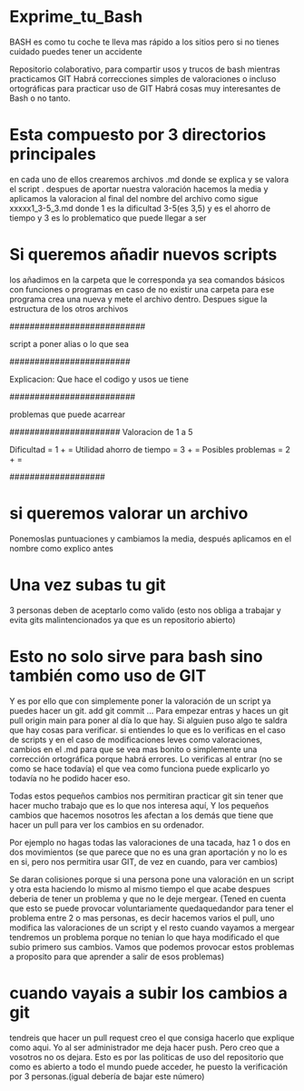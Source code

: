 # Exprime_tu_Bash

BASH es como tu coche te lleva mas rápido a los sitios pero si no tienes cuidado puedes tener un accidente

Repositorio colaborativo, para compartir usos y trucos de bash mientras practicamos GIT
Habrá correcciones simples de valoraciones o incluso ortográficas para practicar uso de GIT
Habrá cosas muy interesantes de Bash o no tanto.

# Esta compuesto por 3 directorios principales
en cada uno de ellos crearemos archivos .md  donde se explica y se valora 
el script .  despues de aportar nuestra valoración hacemos la media y aplicamos la valoracion al final del nombre del archivo como sigue   xxxxx1_3-5_3.md   donde 1 es la dificultad 3-5(es 3,5) y es el ahorro de tiempo y 3 es lo problematico que puede llegar a ser


# Si queremos añadir nuevos scripts
los añadimos en la carpeta que le corresponda ya sea comandos básicos con funciones o programas en caso de no existir una carpeta para ese programa crea una nueva y mete el archivo dentro. Despues sigue la estructura de los otros archivos

###########################

script a poner alias o lo que sea

########################

Explicacion: Que hace el codigo y usos ue tiene
 
 #########################
 
problemas que puede acarrear



######################
Valoracion de 1 a 5

Dificultad = 1 + =
Utilidad ahorro de tiempo = 3 + =
Posibles problemas = 2 + =
 

 ###################

 # si queremos valorar un archivo 
 Ponemoslas puntuaciones y  cambiamos la media, después
 aplicamos en el nombre como explico antes

 # Una vez subas tu git 
 3 personas deben de aceptarlo como valido (esto nos obliga a trabajar y evita gits malintencionados ya que es un repositorio abierto)

 # Esto no solo sirve para bash sino también como uso de GIT
 Y es por ello que con simplemente poner la valoración de un script ya puedes hacer un git. add git commit ...  Para 
 empezar entras y haces un git pull origin main para poner al día lo que hay.  Si alguien puso algo te saldra que hay cosas para verificar. si entiendes lo que es lo verificas en el caso de scripts y en el caso de modificaciones leves como valoraciones, cambios en el .md para que se vea mas bonito o simplemente una corrección ortográfica porque habrá errores.
 Lo verificas al entrar (no se como se hace todavía) el que vea como funciona puede explicarlo yo todavía no he podido hacer eso.


 Todas estos pequeños cambios nos permitiran practicar git sin tener que hacer mucho trabajo que es lo que nos interesa aquí,
 Y los pequeños cambios que hacemos nosotros les afectan a los demás que tiene que hacer un pull para ver los cambios en su ordenador.


Por ejemplo no hagas todas las valoraciones de una tacada, haz 1 o dos en dos movimientos (se que parece que no es una gran aportación y no lo es en si, pero nos permitira usar GIT, de vez en cuando, para ver cambios)

Se daran colisiones porque si una persona pone una valoración en un script y otra esta haciendo lo mismo al mismo tiempo el que acabe despues deberia de tener un problema y que no le deje mergear. (Tened en cuenta que esto se puede provocar voluntariamente quedaquedandor para tener el problema entre 2 o mas personas, es decir hacemos varios el pull, uno modifica las valoraciones de un script y el resto cuando vayamos a  mergear  tendremos un problema porque no tenian lo que haya modificado el que subio primero sus cambios.
Vamos que podemos provocar estos problemas a proposito para 
que aprender a salir de esos problemas)




# cuando vayais a subir los cambios a git

tendreis que hacer un pull request creo el que consiga hacerlo que explique como aqui. Yo al ser administrador me deja hacer push. Pero creo que a vosotros no os dejara.  Esto es por las politicas de uso del repositorio que como es abierto a todo el mundo puede acceder,  he puesto la verificación por 3 personas.(igual debería de bajar este número)


